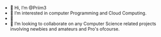 - 👋 Hi, I’m @Priim3
- 👀 I’m interested in computer Programming and Cloud Computing.
- 🌱 
- 💞️ I’m looking to collaborate on any Computer Science related projects involving newbies and amateurs and Pro's ofcourse.

<!---
Priim3/Priim3 is a ✨ special ✨ repository because its a space where beginners like me know that they are not alone. They have someone on their level who tend to understand things the way they do. Hopefully in the long run, i'd  become an inspiration to folks like `README.md` (this file) appears on your GitHub profile.
You can click the Preview link to take a look at your changes.
--->
